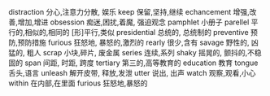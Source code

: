 distraction 分心,注意力分散, 娱乐
keep 保留,坚持,继续
echancement 增强,改善,增加,增进
obsession 痴迷,困扰,着魔, 强迫观念
pamphlet 小册子
parellel 平行的,相似的,相同的 [形]平行,类似
presidential 总统的, 总统制的
preventive 预防,预防措施
furious 狂怒地, 暴怒的,激烈的
rearly 很少,含有
savage 野性的, 凶猛的, 粗人
scrap 小块,碎片, 废金属
series 连续,系列
shaky 摇晃的, 颤抖的,不稳固的
span 间距, 时距, 跨度
tertiary 第三的,高等教育的
education 教育
tongue 舌头,语言
unleash 解开皮带, 释放,发泄
utter 说出, 出声
watch 观察,观看,小心
within 在内部,在里面
furious 狂怒地,暴怒的
